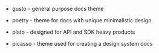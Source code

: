 * gusto - general purpose docs theme

* poetry - theme for docs with unique minimalistic design

* plato - designed for API and SDK heavy products

* picasso - theme used for creating a design system docs